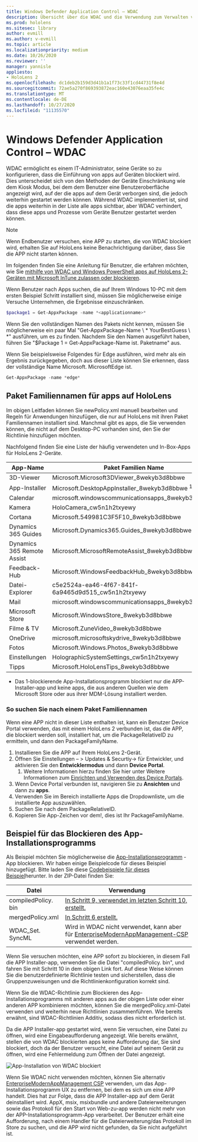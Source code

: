 ```yaml
---
title: Windows Defender Application Control – WDAC
description: Übersicht über die WDAC und die Verwendung zum Verwalten von HoloLens-Geräten.
ms.prod: hololens
ms.sitesec: library
author: evmill
ms.author: v-evmill
ms.topic: article
ms.localizationpriority: medium
ms.date: 10/26/2020
ms.reviewer: ''
manager: yannisle
appliesto:
- HoloLens 2
ms.openlocfilehash: dc1deb2b159d3d41b1a1f73c33f1cd44731f8e4d
ms.sourcegitcommit: 72ae5a270f869393872eac160e43076eaa35fe4c
ms.translationtype: MT
ms.contentlocale: de-DE
ms.lasthandoff: 10/27/2020
ms.locfileid: "11135570"
---
```

# Windows Defender Application Control – WDAC

WDAC ermöglicht es einem IT-Administrator, seine Geräte so zu konfigurieren, dass die Einführung von apps auf Geräten blockiert wird. Dies unterscheidet sich von den Methoden der Geräte Einschränkung wie dem Kiosk Modus, bei dem dem Benutzer eine Benutzeroberfläche angezeigt wird, auf der die apps auf dem Gerät verborgen sind, die jedoch weiterhin gestartet werden können. Während WDAC implementiert ist, sind die apps weiterhin in der Liste alle apps sichtbar, aber WDAC verhindert, dass diese apps und Prozesse vom Geräte Benutzer gestartet werden können.

> [!NOTE]
> Wenn Endbenutzer versuchen, eine APP zu starten, die von WDAC blockiert wird, erhalten Sie auf HoloLens keine Benachrichtigung darüber, dass Sie die APP nicht starten können.

Im folgenden finden Sie eine Anleitung für Benutzer, die erfahren möchten, wie Sie [mithilfe von WDAC und Windows PowerShell apps auf HoloLens 2-Geräten mit Microsoft InTune zulassen oder blockieren](https://docs.microsoft.com/mem/intune/configuration/custom-profile-hololens).

Wenn Benutzer nach Apps suchen, die auf Ihrem Windows 10-PC mit dem ersten Beispiel Schritt installiert sind, müssen Sie möglicherweise einige Versuche Unternehmen, die Ergebnisse einzuschränken.

```powershell
$package1 = Get-AppxPackage -name *<applicationname>*
``` 

Wenn Sie den vollständigen Namen des Pakets nicht kennen, müssen Sie möglicherweise ein paar Mal "Get-AppxPackage-Name \ * YourBestGuess \ *" ausführen, um es zu finden. Nachdem Sie den Namen ausgeführt haben, führen Sie "$Package 1 = Get-AppxPackage-Name ist. Paketname" aus.

Wenn Sie beispielsweise Folgendes für Edge ausführen, wird mehr als ein Ergebnis zurückgegeben, doch aus dieser Liste können Sie erkennen, dass der vollständige Name Microsoft. MicrosoftEdge ist. 

```powershell
Get-AppxPackage -name *edge*
``` 

## Paket Familiennamen für apps auf HoloLens

Im obigen Leitfaden können Sie newPolicy.xml manuell bearbeiten und Regeln für Anwendungen hinzufügen, die nur auf HoloLens mit ihren Paket Familiennamen installiert sind. Manchmal gibt es apps, die Sie verwenden können, die nicht auf dem Desktop-PC vorhanden sind, den Sie der Richtlinie hinzufügen möchten. 

Nachfolgend finden Sie eine Liste der häufig verwendeten und In-Box-Apps für HoloLens 2-Geräte.

| App-Name                   | Paket Familien Name                                |
|----------------------------|----------------------------------------------------|
| 3D-Viewer                  | Microsoft.Microsoft3DViewer_8wekyb3d8bbwe          |
| App-Installer              | Microsoft.DesktopAppInstaller_8wekyb3d8bbwe <sup> 1</sup>         |
| Calendar                   | microsoft.windowscommunicationsapps_8wekyb3d8bbwe  |
| Kamera                     | HoloCamera_cw5n1h2txyewy                           |
| Cortana                    | Microsoft.549981C3F5F10_8wekyb3d8bbwe              |
| Dynamics 365 Guides        | Microsoft.Dynamics365.Guides_8wekyb3d8bbwe         |
| Dynamics 365 Remote Assist | Microsoft.MicrosoftRemoteAssist_8wekyb3d8bbwe      |
| Feedback-Hub               | Microsoft.WindowsFeedbackHub_8wekyb3d8bbwe         |
| Datei-Explorer              | c5e2524a-ea46-4f67-841f-6a9465d9d515_cw5n1h2txyewy |
| Mail                       | microsoft.windowscommunicationsapps_8wekyb3d8bbwe  |
| Microsoft Store            | Microsoft.WindowsStore_8wekyb3d8bbwe               |
| Filme & TV                | Microsoft.ZuneVideo_8wekyb3d8bbwe                  |
| OneDrive                   | microsoft.microsoftskydrive_8wekyb3d8bbwe          |
| Fotos                     | Microsoft.Windows.Photos_8wekyb3d8bbwe             |
| Einstellungen                   | HolographicSystemSettings_cw5n1h2txyewy            |
| Tipps                       | Microsoft.HoloLensTips_8wekyb3d8bbwe               |

- Das 1-blockierende App-Installationsprogramm blockiert nur die APP-Installer-app und keine apps, die aus anderen Quellen wie dem Microsoft Store oder aus ihrer MDM-Lösung installiert werden.

### So suchen Sie nach einem Paket Familiennamen

Wenn eine APP nicht in dieser Liste enthalten ist, kann ein Benutzer Device Portal verwenden, das mit einem HoloLens 2 verbunden ist, das die APP, die blockiert werden soll, installiert hat, um die PackageRelativeID zu ermitteln, und dann den PackageFamilyName.

1. Installieren Sie die APP auf Ihrem HoloLens 2-Gerät. 
1. Öffnen Sie Einstellungen – > Updates & Securtiy-> für Entwickler, und aktivieren Sie den **Entwicklermodus** und dann **Device Portal**. 
    1. Weitere Informationen hierzu finden Sie hier unter Weitere Informationen zum [Einrichten und Verwenden des Device Portals](https://docs.microsoft.com/windows/mixed-reality/develop/platform-capabilities-and-apis/using-the-windows-device-portal).
1. Wenn Device Portal verbunden ist, navigieren Sie zu **Ansichten** und dann zu **apps**. 
1. Verwenden Sie im Bereich installierte Apps die Dropdownliste, um die installierte App auszuwählen. 
1. Suchen Sie nach dem PackageRelativeID. 
1. Kopieren Sie App-Zeichen vor dem!, dies ist Ihr PackageFamilyName.

## Beispiel für das Blockieren des App-Installationsprogramms

Als Beispiel möchten Sie möglicherweise die [App-Installationsprogramm](app-deploy-app-installer.md) -App blockieren. Wir haben einige Beispielcode für dieses Beispiel hinzugefügt. Bitte laden Sie diese [Codebeispiele für dieses Beispiel](https://aka.ms/HoloLensDocs-Sample-WDAC-App-Installer)herunter. In der ZIP-Datei finden Sie:

| Datei | Verwendung |
|-|-|
| compiledPolicy. bin | [In Schritt 9, verwendet im letzten Schritt 10, erstellt.](https://docs.microsoft.com/mem/intune/configuration/custom-profile-hololens) |
| mergedPolicy.xml | [In Schritt 6 erstellt.](https://docs.microsoft.com/mem/intune/configuration/custom-profile-hololens) |
| WDAC_Set. SyncML | Wird in WDAC nicht verwendet, kann aber für [EnterpriseModernAppManagement-CSP](https://docs.microsoft.com/windows/client-management/mdm/enterprisemodernappmanagement-csp) verwendet werden. |

Wenn Sie versuchen möchten, eine APP sofort zu blockieren, in diesem Fall die APP Installer-app, verwenden Sie die Datei "compiledPolicy. bin", und fahren Sie mit Schritt 10 in dem obigen Link fort. Auf diese Weise können Sie die benutzerdefinierte Richtlinie testen und sicherstellen, dass die Gruppenzuweisungen und die Richtlinienkonfiguration korrekt sind. 

Wenn Sie die WDAC-Richtlinie zum Blockieren des App-Installationsprogramms mit anderen apps aus der obigen Liste oder einer anderen APP kombinieren möchten, können Sie die mergedPolicy.xml-Datei verwenden und weiterhin neue Richtlinien zusammenführen. Wie bereits erwähnt, sind WDAC-Richtlinien Additiv, sodass dies nicht erforderlich ist. 

Da die APP Installer-app gestartet wird, wenn Sie versuchen, eine Datei zu öffnen, wird eine Eingabeaufforderung angezeigt. Wie bereits erwähnt, stellen die von WDAC blockierten apps keine Aufforderung dar, Sie sind blockiert, doch da der Benutzer versucht, eine Datei auf seinem Gerät zu öffnen, wird eine Fehlermeldung zum Öffnen der Datei angezeigt. 

![App-Installation von WDAC blockiert](images\wdac-app-installer-no-launch.jpg)

Wenn Sie WDAC nicht verwenden möchten, können Sie alternativ [EnterpriseModernAppManagement CSP](https://docs.microsoft.com/windows/client-management/mdm/enterprisemodernappmanagement-csp) verwenden, um das App-Installationsprogramm UX zu entfernen, bei dem es sich um eine APP handelt. Dies hat zur Folge, dass die APP Installer-app auf dem Gerät deinstalliert wird. AppX, msix, msixbundle und andere Dateierweiterungen sowie das Protokoll für den Start von Web-zu-app werden nicht mehr von der APP-Installationsprogramm-App verarbeitet. Der Benutzer erhält eine Aufforderung, nach einem Handler für die Dateierweiterung/das Protokoll im Store zu suchen, und die APP wird nicht gefunden, da Sie nicht aufgeführt ist.